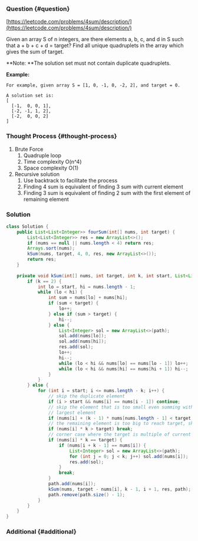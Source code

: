 ### Question {#question}

[https://leetcode.com/problems/4sum/description/](https://leetcode.com/problems/4sum/description/)

Given an array S of n integers, are there elements a, b, c, and d in S such that a + b + c + d = target? Find all unique quadruplets in the array which gives the sum of target.

**Note: **The solution set must not contain duplicate quadruplets.

**Example:**

```
For example, given array S = [1, 0, -1, 0, -2, 2], and target = 0.

A solution set is:
[
  [-1,  0, 0, 1],
  [-2, -1, 1, 2],
  [-2,  0, 0, 2]
]
```

### Thought Process {#thought-process}

1. Brute Force
   1. Quadruple loop
   2. Time complexity O\(n^4\)
   3. Space complexity O\(1\)
2. Recursive solution
   1. Use backtrack to facilitate the process
   2. Finding 4 sum is equivalent of finding 3 sum with current element
   3. Finding 3 sum is equivalent of finding 2 sum with the first element of remaining element

### Solution

```java
class Solution {
    public List<List<Integer>> fourSum(int[] nums, int target) {
        List<List<Integer>> res = new ArrayList<>();
        if (nums == null || nums.length < 4) return res;
        Arrays.sort(nums);
        kSum(nums, target, 4, 0, res, new ArrayList<>());
        return res;
    }
    
    private void kSum(int[] nums, int target, int k, int start, List<List<Integer>> res, List<Integer> path) {
        if (k == 2) {
            int lo = start, hi = nums.length - 1;
            while (lo < hi) {
                int sum = nums[lo] + nums[hi];
                if (sum < target) {
                    lo++;
                } else if (sum > target) {
                    hi--;
                } else {
                    List<Integer> sol = new ArrayList<>(path);
                    sol.add(nums[lo]);
                    sol.add(nums[hi]);
                    res.add(sol);
                    lo++;
                    hi--;
                    while (lo < hi && nums[lo] == nums[lo - 1]) lo++;
                    while (lo < hi && nums[hi] == nums[hi + 1]) hi--;
                }
            }
        } else {
            for (int i = start; i <= nums.length - k; i++) {
                // skip the duplicate element
                if (i > start && nums[i] == nums[i - 1]) continue;
                // skip the element that is too small even summing with the k - 1
                // largest element
                if (nums[i] + (k - 1) * nums[nums.length - 1] < target) continue;
                // the remaining element is too big to reach target, skip remaining elements
                if (nums[i] * k > target) break;
                // corner case where the target is multiple of current element
                if (nums[i] * k == target) {
                    if (nums[i + k - 1] == nums[i]) {
                        List<Integer> sol = new ArrayList<>(path);
                        for (int j = 0; j < k; j++) sol.add(nums[i]);
                        res.add(sol);
                    }
                    break;
                }
                path.add(nums[i]);
                kSum(nums, target - nums[i], k - 1, i + 1, res, path);
                path.remove(path.size() - 1);
            }
        }
    }
}
```

### Additional {#additional}



